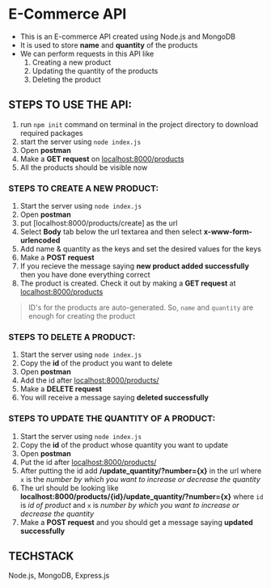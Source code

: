 # E-Commerce API

* This is an E-commerce API created using Node.js and MongoDB
* It is used to store **name** and **quantity** of the products
* We can perform requests in this API like
    1. Creating a new product
    2. Updating the quantity of the products
    3. Deleting the product

## STEPS TO USE THE API:
1. run `npm init` command on terminal in the project directory to download required packages
2. start the server using `node index.js`
3. Open **postman**
4. Make a **GET request** on [localhost:8000/products](localhost)
5. All the products should be visible now

### STEPS TO CREATE A NEW PRODUCT: 
1. Start the server using `node index.js`
2. Open **postman**
3. put [localhost:8000/products/create] as the url
4. Select **Body** tab below the url textarea and then select **x-www-form-urlencoded**
5. Add name & quantity as the keys and set the desired values for the keys
6. Make a **POST request**
7. If you recieve the message saying **new product added successfully** then you have done everything correct
8. The product is created. Check it out by making a **GET request** at [localhost:8000/products](localhost)
> ID's for the products are auto-generated. So, `name` and `quantity` are enough for creating the product

### STEPS TO DELETE A PRODUCT:
1. Start the server using `node index.js`
2. Copy the **id** of the product you want to delete
3. Open **postman**
4. Add the id after [localhost:8000/products/](localhost)
5. Make a **DELETE request**
6. You will receive a message saying **deleted successfully**

### STEPS TO UPDATE THE QUANTITY OF A PRODUCT:
1. Start the server using `node index.js`
2. Copy the **id** of the product whose quantity you want to update
3. Open **postman**
4. Put the id after [localhost:8000/products/](localhost)
5. After putting the id add **/update_quantity/?number={x}** in the url where `x` is the *number by which you want to increase or decrease the quantity*
6. The url should be looking like **localhost:8000/products/{id}/update_quantity/?number={x}** where `id` is *id of product* and `x` is *number by which you want to increase or decrease the quantity*
7. Make a **POST request** and you should get a message saying **updated successfully**


## TECHSTACK
Node.js, MongoDB, Express.js
